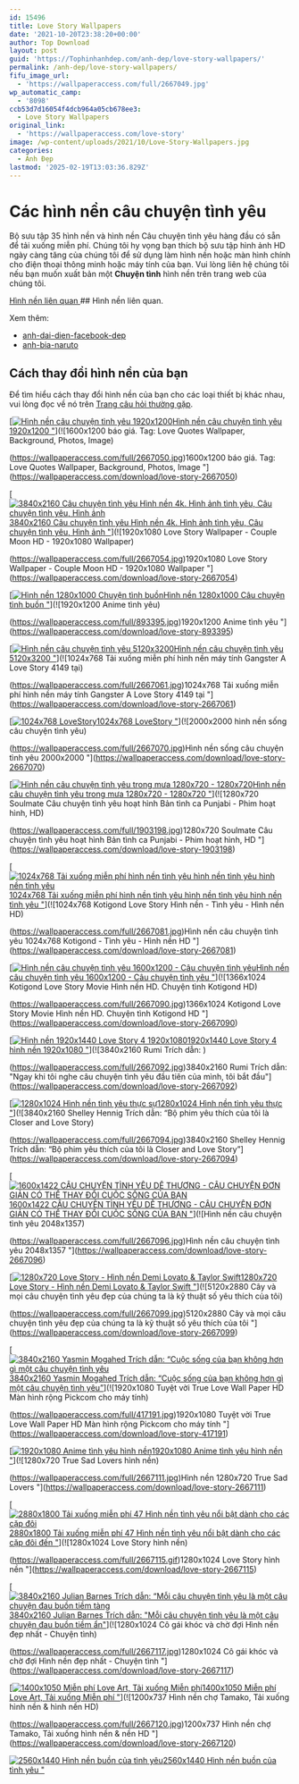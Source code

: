 ```yaml
---
id: 15496
title: Love Story Wallpapers
date: '2021-10-20T23:38:20+00:00'
author: Top Download
layout: post
guid: 'https://Tophinhanhdep.com/anh-dep/love-story-wallpapers/'
permalink: /anh-dep/love-story-wallpapers/
fifu_image_url:
  - 'https://wallpaperaccess.com/full/2667049.jpg'
wp_automatic_camp:
  - '8098'
ccb53d7d16054f4dcb964a05cb678ee3:
  - Love Story Wallpapers
original_link:
  - 'https://wallpaperaccess.com/love-story'
image: /wp-content/uploads/2021/10/Love-Story-Wallpapers.jpg
categories:
  - Ảnh Đẹp
lastmod: '2025-02-19T13:03:36.829Z'
---
```

# Các hình nền câu chuyện tình yêu

Bộ sưu tập 35 hình nền và hình nền Câu chuyện tình yêu hàng đầu có sẵn để tải xuống miễn phí. Chúng tôi hy vọng bạn thích bộ sưu tập hình ảnh HD ngày càng tăng của chúng tôi để sử dụng làm hình nền hoặc màn hình chính cho điện thoại thông minh hoặc máy tính của bạn. Vui lòng liên hệ chúng tôi nếu bạn muốn xuất bản một **Chuyện tình** hình nền trên trang web của chúng tôi.

[Hình nền liên quan ](#related) ## Hình nền liên quan.

   
 Xem thêm:

   
- [anh-dai-dien-facebook-dep](https://tophinhanhdep.com/anh-avatar/anh-dai-dien-facebook-dep/)
- [anh-bia-naruto](https://tophinhanhdep.com/anh-naruto/anh-bia-naruto/)

 ## Cách thay đổi hình nền của bạn

Để tìm hiểu cách thay đổi hình nền của bạn cho các loại thiết bị khác nhau, vui lòng đọc về nó trên [Trang câu hỏi thường gặp](https://tophinhanhdep.com/faq/).

  
[[![Hình nền câu chuyện tình yêu 1920x1200](https://wallpaperaccess.com/full/2667049.jpg)Hình nền câu chuyện tình yêu 1920x1200 "](https://wallpaperaccess.com/download/love-story-2667049)](![1600x1200 báo giá.  Tag: Love Quotes Wallpaper, Background, Photos, Image)

(https://wallpaperaccess.com/full/2667050.jpg)1600x1200 báo giá. Tag: Love Quotes Wallpaper, Background, Photos, Image "](https://wallpaperaccess.com/download/love-story-2667050)

[[![3840x2160 Câu chuyện tình yêu Hình nền 4k.  Hình ảnh tình yêu, Câu chuyện tình yêu, Hình ảnh](https://wallpaperaccess.com/full/2667051.jpg)3840x2160 Câu chuyện tình yêu Hình nền 4k. Hình ảnh tình yêu, Câu chuyện tình yêu, Hình ảnh "](https://wallpaperaccess.com/download/love-story-2667051)](![1920x1080 Love Story Wallpaper - Couple Moon HD - 1920x1080 Wallpaper)

(https://wallpaperaccess.com/full/2667054.jpg)1920x1080 Love Story Wallpaper - Couple Moon HD - 1920x1080 Wallpaper "](https://wallpaperaccess.com/download/love-story-2667054)

[[![Hình nền 1280x1000 Chuyện tình buồn](https://wallpaperaccess.com/full/2667058.jpg)Hình nền 1280x1000 Câu chuyện tình buồn "](https://wallpaperaccess.com/download/love-story-2667058)](![1920x1200 Anime tình yêu)

(https://wallpaperaccess.com/full/893395.jpg)1920x1200 Anime tình yêu "](https://wallpaperaccess.com/download/love-story-893395)

[[![Hình nền câu chuyện tình yêu 5120x3200](https://wallpaperaccess.com/full/1196130.jpg)Hình nền câu chuyện tình yêu 5120x3200 "](https://wallpaperaccess.com/download/love-story-1196130)](![1024x768 Tải xuống miễn phí hình nền máy tính Gangster A Love Story 4149 tại)

(https://wallpaperaccess.com/full/2667061.jpg)1024x768 Tải xuống miễn phí hình nền máy tính Gangster A Love Story 4149 tại "](https://wallpaperaccess.com/download/love-story-2667061)

[[![1024x768 LoveStory](https://wallpaperaccess.com/full/2667069.jpg)1024x768 LoveStory "](https://wallpaperaccess.com/download/love-story-2667069)](![2000x2000 hình nền sống câu chuyện tình yêu)

(https://wallpaperaccess.com/full/2667070.jpg)Hình nền sống câu chuyện tình yêu 2000x2000 "](https://wallpaperaccess.com/download/love-story-2667070)

[[![Hình nền câu chuyện tình yêu trong mưa 1280x720 - 1280x720](https://wallpaperaccess.com/full/2667072.jpg)Hình nền câu chuyện tình yêu trong mưa 1280x720 - 1280x720 "](https://wallpaperaccess.com/download/love-story-2667072)](![1280x720 Soulmate Câu chuyện tình yêu hoạt hình Bản tình ca Punjabi - Phim hoạt hình, HD)

(https://wallpaperaccess.com/full/1903198.jpg)1280x720 Soulmate Câu chuyện tình yêu hoạt hình Bản tình ca Punjabi - Phim hoạt hình, HD "](https://wallpaperaccess.com/download/love-story-1903198)

[[![1024x768 Tải xuống miễn phí hình nền tình yêu hình nền tình yêu hình nền tình yêu](https://wallpaperaccess.com/full/2667075.jpg)1024x768 Tải xuống miễn phí hình nền tình yêu hình nền tình yêu hình nền tình yêu "](https://wallpaperaccess.com/download/love-story-2667075)](![1024x768 Kotigond Love Story Hình nền - Tình yêu - Hình nền HD)

(https://wallpaperaccess.com/full/2667081.jpg)Hình nền câu chuyện tình yêu 1024x768 Kotigond - Tình yêu - Hình nền HD "](https://wallpaperaccess.com/download/love-story-2667081)

[[![Hình nền câu chuyện tình yêu 1600x1200 - Câu chuyện tình yêu](https://wallpaperaccess.com/full/2667087.jpg)Hình nền câu chuyện tình yêu 1600x1200 - Câu chuyện tình yêu "](https://wallpaperaccess.com/download/love-story-2667087)](![1366x1024 Kotigond Love Story Movie Hình nền HD.  Chuyện tình Kotigond HD)

(https://wallpaperaccess.com/full/2667090.jpg)1366x1024 Kotigond Love Story Movie Hình nền HD. Chuyện tình Kotigond HD "](https://wallpaperaccess.com/download/love-story-2667090)

[[![Hình nền 1920x1440 Love Story 4 1920x1080](https://wallpaperaccess.com/full/2667091.jpg)1920x1440 Love Story 4 hình nền 1920x1080 "](https://wallpaperaccess.com/download/love-story-2667091)](![3840x2160 Rumi Trích dẫn: )

(https://wallpaperaccess.com/full/2667092.jpg)3840x2160 Rumi Trích dẫn: "Ngay khi tôi nghe câu chuyện tình yêu đầu tiên của mình, tôi bắt đầu"](https://wallpaperaccess.com/download/love-story-2667092)

[[![1280x1024 Hình nền tình yêu thực sự](https://wallpaperaccess.com/full/2667093.jpg)1280x1024 Hình nền tình yêu thực "](https://wallpaperaccess.com/download/love-story-2667093)](![3840x2160 Shelley Hennig Trích dẫn: “Bộ phim yêu thích của tôi là Closer and Love Story)

(https://wallpaperaccess.com/full/2667094.jpg)3840x2160 Shelley Hennig Trích dẫn: “Bộ phim yêu thích của tôi là Closer and Love Story”](https://wallpaperaccess.com/download/love-story-2667094)

[[![1600x1422 CÂU CHUYỆN TÌNH YÊU DỄ THƯƠNG - CÂU CHUYỆN ĐƠN GIẢN CÓ THỂ THAY ĐỔI CUỘC SỐNG CỦA BẠN](https://wallpaperaccess.com/full/2667095.jpg)1600x1422 CÂU CHUYỆN TÌNH YÊU DỄ THƯƠNG - CÂU CHUYỆN ĐƠN GIẢN CÓ THỂ THAY ĐỔI CUỘC SỐNG CỦA BẠN "](https://wallpaperaccess.com/download/love-story-2667095)](![Hình nền câu chuyện tình yêu 2048x1357)

(https://wallpaperaccess.com/full/2667096.jpg)Hình nền câu chuyện tình yêu 2048x1357 "](https://wallpaperaccess.com/download/love-story-2667096)

[[![1280x720 Love Story - Hình nền Demi Lovato & Taylor Swift](https://wallpaperaccess.com/full/2667098.jpg)1280x720 Love Story - Hình nền Demi Lovato &amp; Taylor Swift "](https://wallpaperaccess.com/download/love-story-2667098)](![5120x2880 Cây và mọi câu chuyện tình yêu đẹp của chúng ta là kỹ thuật số yêu thích của tôi)

(https://wallpaperaccess.com/full/2667099.jpg)5120x2880 Cây và mọi câu chuyện tình yêu đẹp của chúng ta là kỹ thuật số yêu thích của tôi "](https://wallpaperaccess.com/download/love-story-2667099)

[[![3840x2160 Yasmin Mogahed Trích dẫn: “Cuộc sống của bạn không hơn gì một câu chuyện tình yêu](https://wallpaperaccess.com/full/2667100.jpg)3840x2160 Yasmin Mogahed Trích dẫn: “Cuộc sống của bạn không hơn gì một câu chuyện tình yêu”](https://wallpaperaccess.com/download/love-story-2667100)](![1920x1080 Tuyệt vời True Love Wall Paper HD Màn hình rộng Pickcom cho máy tính)

(https://wallpaperaccess.com/full/417191.jpg)1920x1080 Tuyệt vời True Love Wall Paper HD Màn hình rộng Pickcom cho máy tính "](https://wallpaperaccess.com/download/love-story-417191)

[[![1920x1080 Anime tình yêu hình nền](https://wallpaperaccess.com/full/2667109.jpg)1920x1080 Anime tình yêu hình nền "](https://wallpaperaccess.com/download/love-story-2667109)](![1280x720 True Sad Lovers hình nền)

(https://wallpaperaccess.com/full/2667111.jpg)Hình nền 1280x720 True Sad Lovers "](https://wallpaperaccess.com/download/love-story-2667111)

[[![2880x1800 Tải xuống miễn phí 47 Hình nền tình yêu nổi bật dành cho các cặp đôi](https://wallpaperaccess.com/full/2667112.jpg)2880x1800 Tải xuống miễn phí 47 Hình nền tình yêu nổi bật dành cho các cặp đôi đến "](https://wallpaperaccess.com/download/love-story-2667112)](![1280x1024 Love Story hình nền)

(https://wallpaperaccess.com/full/2667115.gif)1280x1024 Love Story hình nền "](https://wallpaperaccess.com/download/love-story-2667115)

[[![3840x2160 Julian Barnes Trích dẫn: “Mỗi câu chuyện tình yêu là một câu chuyện đau buồn tiềm tàng](https://wallpaperaccess.com/full/2667116.jpg)3840x2160 Julian Barnes Trích dẫn: "Mỗi câu chuyện tình yêu là một câu chuyện đau buồn tiềm ẩn"](https://wallpaperaccess.com/download/love-story-2667116)](![1280x1024 Cô gái khóc và chờ đợi Hình nền đẹp nhất - Chuyện tình)

(https://wallpaperaccess.com/full/2667117.jpg)1280x1024 Cô gái khóc và chờ đợi Hình nền đẹp nhất - Chuyện tình "](https://wallpaperaccess.com/download/love-story-2667117)

[[![1400x1050 Miễn phí Love Art, Tải xuống Miễn phí](https://wallpaperaccess.com/full/2621520.jpg)1400x1050 Miễn phí Love Art, Tải xuống Miễn phí "](https://wallpaperaccess.com/download/love-story-2621520)](![1200x737 Hình nền chợ Tamako, Tải xuống hình nền & hình nền HD)

(https://wallpaperaccess.com/full/2667120.jpg)1200x737 Hình nền chợ Tamako, Tải xuống hình nền &amp; nền HD "](https://wallpaperaccess.com/download/love-story-2667120)

[![2560x1440 Hình nền buồn của tình yêu](https://wallpaperaccess.com/full/2667123.jpg)2560x1440 Hình nền buồn của tình yêu "](https://wallpaperaccess.com/download/love-story-2667123)
